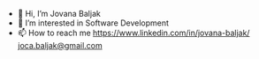 - 👋 Hi, I’m Jovana Baljak
- 👀 I’m interested in Software Development
- 📫 How to reach me https://www.linkedin.com/in/jovana-baljak/
                     joca.baljak@gmail.com

<!---
jovanabaljak/jovanabaljak is a ✨ special ✨ repository because its `README.md` (this file) appears on your GitHub profile.
You can click the Preview link to take a look at your changes.
--->
